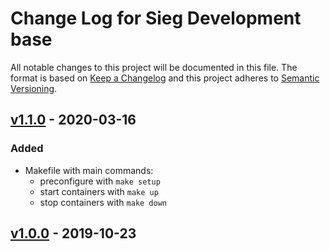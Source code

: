 # Change Log for Sieg Development base

All notable changes to this project will be documented in this file.
The format is based on [Keep a Changelog](http://keepachangelog.com/)
and this project adheres to [Semantic Versioning](http://semver.org/).

## [v1.1.0] - 2020-03-16

### Added
- Makefile with main commands:
    - preconfigure with ``make setup``
    - start containers with ``make up``
    - stop containers with ``make down``

## [v1.0.0] - 2019-10-23

[v1.1.0]: https://github.com/Sieg/development/compare/v1.0.0...v1.1.0
[v1.0.0]: https://github.com/Sieg/development/compare/020f452b2a...v1.0.0